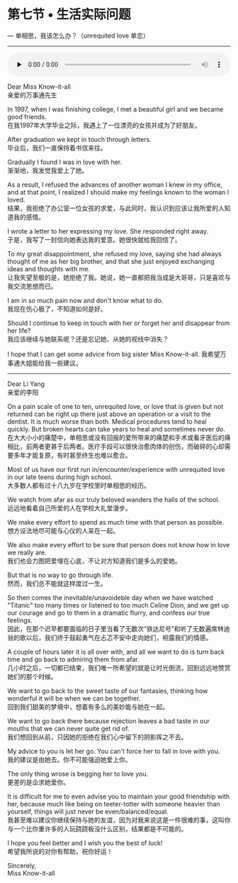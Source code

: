 # 第七节 • 生活实际问题

— 单相思，我该怎么办？（unrequited love 单恋）

---

<audio preload="none" style="width: 100%;" controls="controls">
<source type="audio/mpeg" src="/recording/02_07_unrequited_love.mp3" />
</audio>

Dear Miss Know-it-all  
亲爱的万事通先生

In 1997, when I was finishing college, I met a beautiful girl and we became good friends.  
在我1997年大学毕业之际，我遇上了一位漂亮的女孩并成为了好朋友。

After graduation we kept in touch through letters.  
毕业后，我们一直保持着书信来往。  

Gradually I found I was in love with her.  
渐渐地，我发觉我爱上了她。

As a result, I refused the advances of another woman I knew in my office, and at that point, I realized I should make my feelings known to the woman I loved.  
结果，我拒绝了办公室一位女孩的求爱，与此同时，我认识到应该让我所爱的人知道我的感情。

I wrote a letter to her expressing my love. She responded right away.  
于是，我写了一封信向她表达我的爱意。她很快就给我回信了。

To my great disappointment, she refused my love, saying she had always thought of me as her big brother, and that she just enjoyed exchanging ideas and thoughts with me.  
让我失望至极的是，她拒绝了我。她说，她一直都把我当成是大哥哥，只是喜欢与我交流思想而已。

I am in so much pain now and don't know what to do.  
我现在伤心极了，不知道如何是好。

Should I continue to keep in touch with her or forget her and disappear from her life?  
我应该继续与她联系呢？还是忘记她、从她的视线中消失？

I hope that I can get some advice from big sister Miss Know-it-all. 我希望万事通大姐能给我一些建议。

---

Dear Li Yang  
亲爱的李阳

On a pain scale of one to ten, unrequited love, or love that is given but not returned can be right up there just above an operation or a visit to the dentist. It is much worse than both. Medical procedures tend to heal quickly. But broken hearts can take years to heal and sometimes never do.   
在大大小小的痛楚中，单相思或没有回报的爱所带来的痛楚和手术或看牙医后的痛相比，前两者更甚于后两者。医疗手段可以很快治愈肉体的创伤，而破碎的心却需要多年才能复原，有时甚至终生也难以愈合。

Most of us have our first run in/encounter/experience with unrequited love in our late teens during high school.  
大多数人都有过十八九岁在学校里时单相思的经历。

We watch from afar as our truly beloved wanders the halls of the school.  
远远地看着自己所爱的人在学校大礼堂漫步。

We make every effort to spend as much time with that person as possible.  
想方设法地尽可能与心仪的人呆在一起。

We also make every effort to be sure that person does not know how in love we really are.  
我们也会力图把爱埋在心底，不让对方知道我们是多么的爱她。

But that is no way to go through life.  
然而，我们总不能就这样度过一生。

So then comes the inevitable/unavoideble day when we have watched "Titanic" too many times or listened to too much Celine Dion, and we get up our courage and go to them in a dramatic flurry, and confess our true feelings.  
因此，在那个迟早都要面临的日子里当看了无数次“铁达尼号”和听了无数遍席林迪翁的歌以后，我们终于鼓起勇气在忐忑不安中走向她们，袒露我们的情感。

A couple of hours later it is all over with, and all we want to do is turn back time and go back to admiring them from afar.  
几小时之后，一切都已结束，我们唯一所希望的就是让时光倒流，回到远远地赞赏她们的那个时候。

We want to go back to the sweet taste of our fantasies, thinking how wonderful it will be when we can be together.  
回到我们甜美的梦境中，想着有多么的美妙能与她在一起。

We want to go back there because rejection leaves a bad taste in our mouths that we can never quite get rid of.  
我们想回到从前，只因她的拒绝在我们心中留下的阴影挥之不去。

My advice to you is let her go. You can't force her to fall in love with you.  
我的建议是由她去。你不可能强迫她爱上你。

The only thing wrose is begging her to love you.  
更差的是企求她爱你。

It is difficult for me to even advise you to maintain your good friendship with her, because much like being on teeter-totter with someone heavier than yourself, things will just never be even/balanced/equal.  
我甚至难以建议你继续保持与她的友谊，因为对我来说这是一件很难的事，这叫你与一个比你重许多的人玩跷跷板没什么区别，结果都是不可能的。

I hope you feel better and I wish you the best of luck!  
希望我所说的对你有帮助，祝你好运！

Sincerely,  
Miss Know-it-all

